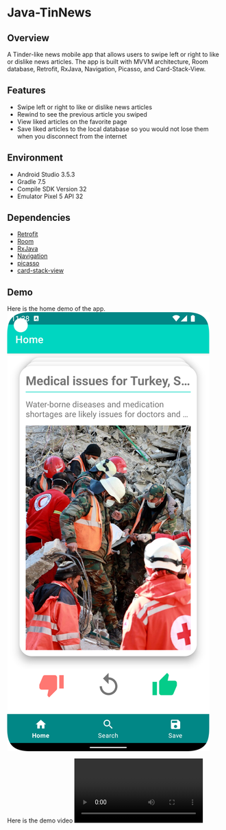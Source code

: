 # Java-TinNews
## Overview
A Tinder-like news mobile app that allows users to swipe left or right to like or dislike news articles.
The app is built with MVVM architecture, Room database, Retrofit, RxJava, Navigation, Picasso, and Card-Stack-View. 

## Features
- Swipe left or right to like or dislike news articles
- Rewind to see the previous article you swiped
- View liked articles on the favorite page
- Save liked articles to the local database so you would not lose them when you disconnect from the internet

## Environment
- Android Studio 3.5.3
- Gradle 7.5
- Compile SDK Version 32
- Emulator Pixel 5 API 32

## Dependencies
- [Retrofit](https://square.github.io/retrofit/)
- [Room](https://developer.android.com/topic/libraries/architecture/room)
- [RxJava](https://reactivex.io/)
- [Navigation](https://developer.android.com/guide/navigation)
- [picasso](https://square.github.io/picasso/)
- [card-stack-view](https://github.com/yuyakaido/CardStackView)

## Demo
Here is the home demo of the app.
![image](./assets/homeDemo.png)

Here is the demo video
![video](./assets/tinnewsDemo.mp4)